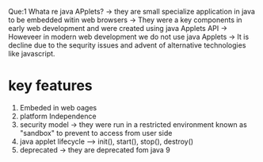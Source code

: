 Que:1 Whata re java APplets?
-> they are small specialize application in java to be embedded witin web browsers
-> They were a key components in early web development and were created using java Applets API
-> Howeveer in modern web development we do not use java Applets
-> It is decline due to the sequrity issues and advent of alternative technologies  like javascript.

# key features
1) Embeded in web oages
2) platform Independence
3) security model -> they were run in a restricted environment known as "sandbox" to prevent to access from user side
4) java applet lifecycle  --> init(), start(), stop(), destroy()
5) deprecated -> they are deprecated fom java 9